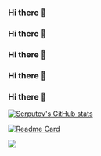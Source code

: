 ### Hi there 👋
### Hi there 👋
### Hi there 👋
### Hi there 👋
### Hi there 👋


[![Serputov's GitHub stats](https://github-readme-stats.vercel.app/api?username=aserputov)](https://github.com/anuraghazra/github-readme-stats)


[![Readme Card](https://github-readme-stats.vercel.app/api/pin/?username=aserputov&repo=github-readme-stats)](https://github.com/anuraghazra/github-readme-stats)




[![](https://img.shields.io/badge/-MongoDB-47A248?logo=mongodb&logoColor=white&style=flat)](https://www.mongodb.com)
